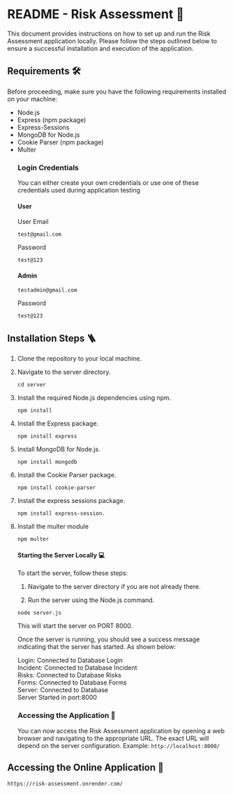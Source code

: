 # README - Risk Assessment :memo:


This document provides instructions on how to set up and run the Risk Assessment application locally. Please follow the steps outlined below to ensure a successful installation and execution of the application.

## Requirements :hammer_and_wrench:
Before proceeding, make sure you have the following requirements installed on your machine:

- Node.js
- Express (npm package)
- Express-Sessions
- MongoDB for Node.js
- Cookie Parser (npm package)
- Multer
  ### Login Credentials
  You can either create your own credentials or use one of these credentials used during application testing <br>
  #### User
  User Email
  ```
  test@gmail.com
  ```
  Password
  ```
  test@123
  ```
  #### Admin
   ```
  testadmin@gmail.com
  ```
  Password
  ```
  test@123
  ```
  

## Installation Steps :ladder:

1. Clone the repository to your local machine.

2. Navigate to the server directory.
    ```
    cd server
    ```

3. Install the required Node.js dependencies using npm.
    ```
    npm install
    ```
4. Install the Express package.
    ```
    npm install express
    ```
5. Install MongoDB for Node.js.
    ```
    npm install mongodb
    ```
6. Install the Cookie Parser package.
    ```
    npm install cookie-parser
    ```
7. Install the express sessions package.
    ```
    npm install express-session.
    ```
8. Install the multer module
    ```
    npm multer
    ```
    
    #### Starting the Server Locally :computer:
    To start the server, follow these steps:

    1. Navigate to the server directory if you are not already there.

    2. Run the server using the Node.js command.
   ```
   node server.js
   ```
   This will start the server on PORT 8000.
   
   Once the server is running, you should see a success message indicating that the server has started. As shown below:

    Login: Connected to Database Login <br>
    Incident: Connected to Database Incident <br>
    Risks: Connected to Database Risks <br>
    Forms: Connected to Database Forms <br>
    Server: Connected to Database <br>
    Server Started in port:8000 <br>

    ### Accessing the Application :link:
    You can now access the Risk Assessment application by opening a web browser and navigating to the appropriate URL. The exact URL will      depend on the server configuration.
    Example: `http://localhost:8000/` 
## Accessing the Online Application :link:
 `https://risk-assessment.onrender.com/`
